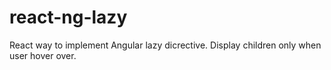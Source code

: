 # react-ng-lazy

React way to implement Angular lazy dicrective. Display children only when user hover over.
